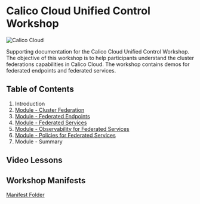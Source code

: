 # Calico Cloud Unified Control Workshop

![Calico Cloud](https://docs.calicocloud.io/images/brand-new.png)

Supporting documentation for the Calico Cloud Unified Control Workshop. The objective of this workshop is to help participants understand the cluster federations capabilities in Calico Cloud. The workshop contains demos for federated endpoints and federated services. 

## Table of Contents

01. Introduction
2. [Module - Cluster Federation](https://github.com/tigera-cs/calico-cloud-unified-control/blob/main/modules/federation.md)
3. [Module - Federated Endpoints](https://github.com/tigera-cs/calico-cloud-unified-control/blob/main/modules/federatedendpoints-1.md)
4. [Module - Federated Services](https://github.com/tigera-cs/calico-cloud-unified-control/blob/main/modules/federatedservices-1.md)
5. [Module - Observability for Federated Services](https://github.com/tigera-cs/calico-cloud-unified-control/blob/main/modules/unifiedobservability-1.md)
6. [Module - Policies for Federated Services](https://github.com/tigera-cs/calico-cloud-unified-control/blob/main/modules/federatedservicessecuritypolicies-1.md)
7. Module - Summary

## Video Lessons

## Workshop Manifests

[Manifest Folder](https://github.com/tigera-cs/calico-cloud-unified-control/tree/main/manifests)
